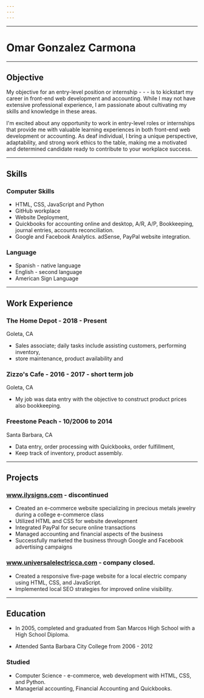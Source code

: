 ```yaml
---
---
---
```

---

# Omar Gonzalez Carmona

---

## Objective

   My objective for an entry-level position or internship - - - is to kickstart my career in front-end
   web development and accounting. While I may not have extensive professional experience,
   I am passionate about cultivating my skills and knowledge in these areas.


   I'm excited about any opportunity to work in entry-level roles or internships that provide
   me with valuable learning experiences in both front-end web development or accounting. As
   deaf individual, I bring a unique perspective, adaptability, and strong work ethics to the
   table, making me a motivated and determined candidate ready to contribute to your workplace success.

---

## Skills

### Computer Skills
*	HTML, CSS, JavaScript and Python
*	GitHub workplace
*	Website Deployment, 
*	Quickbooks for accounting online and desktop, A/R, A/P, Bookkeeping, journal entries, accounts reconciliation.
*	Google and Facebook Analytics. adSense, PayPal website integration.

### Language

*	Spanish - native language
*	English - second language
*	American Sign Language 

---

## Work Experience

### The Home Depot - 2018 - Present
Goleta, CA
* Sales associate; daily tasks include assisting customers, performing inventory,
* store maintenance, product availability and 

### Zizzo's Cafe  - 2016 - 2017 - short term job
Goleta, CA
* My job was data entry with the objective to construct product prices also bookkeeping. 

### Freestone Peach - 10/2006 to 2014
Santa Barbara, CA
* Data entry, order processing with Quickbooks, order fulfillment,
* Keep track of inventory, product assembly. 

---

## Projects

### www.ilysigns.com - discontinued
* Created an e-commerce website specializing in precious metals jewelry during a college e-commerce class
* Utilized HTML and CSS for website development
* Integrated PayPal for secure online transactions
* Managed accounting and financial aspects of the business
* Successfully marketed the business through Google and Facebook advertising campaigns


### www.universalelectricca.com  - company closed.
* Created a responsive five-page website for a local electric company using HTML, CSS, and JavaScript.
* Implemented local SEO strategies for improved online visibility. 

---

## Education
* In 2005, completed and graduated from San Marcos High School with a High School Diploma.

* Attended Santa Barbara City College from 2006 - 2012
### Studied
*	Computer Science - e-commerce, web development with HTML, CSS, and Python.
*	Managerial accounting, Financial Accounting and Quickbooks. 
